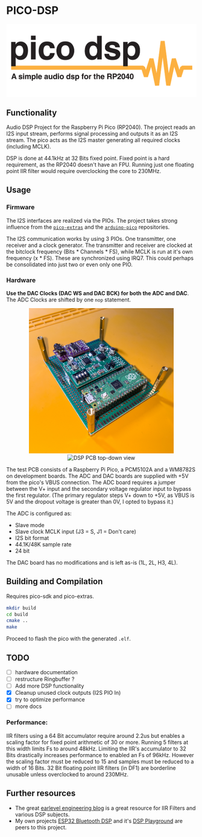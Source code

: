 # PICO-DSP

<p align="center" style="background-color: white;">
  <img src="./img/banner_800x300.png" style="max-height: 25vh;" title="pico dsp banner">
</p>

## Functionality

Audio DSP Project for the Raspberry Pi Pico (RP2040).
The project reads an I2S input stream, performs signal processing and outputs it as an I2S stream.
The pico acts as the I2S master generating all required clocks (including MCLK).

DSP is done at 44.1kHz at 32 Bits fixed point.
Fixed point is a hard requirement, as the RP2040 doesn't have an FPU.
Running just one floating point IIR filter would require overclocking the core to 230MHz.

## Usage

### Firmware

The I2S interfaces are realized via the PIOs.
The project takes strong influence from the [`pico-extras`](https://github.com/raspberrypi/pico-extras) and the [`arduino-pico`](https://github.com/earlephilhower/arduino-pico) repositories.

The I2S communication works by using 3 PIOs.
One transmitter, one receiver and a clock generator.
The transmitter and receiver are clocked at the bitclock frequency (Bits * Channels * FS), while MCLK is run at it's own frequency (x * FS).
These are synchronized using IRQ7.
This could perhaps be consolidated into just two or even only one PIO.

### Hardware

**Use the DAC Clocks (DAC WS and DAC BCK) for both the ADC and DAC**.
The ADC Clocks are shifted by one `nop` statement.

<p align="center">
  <img src="./img/DSP_IMG_angle.jpg" width="384" title="DSP PCB angled perspective">
  <br>
  <img src="./img/DSP_IMG_top.jpg" width="384" alt="DSP PCB top-down view">
</p>

The test PCB consists of a Raspberry Pi Pico, a PCM5102A and a WM8782S on development boards.
The ADC and DAC boards are supplied with +5V from the pico's VBUS connection.
The ADC board requires a jumper between the V+ input and the secondary voltage regulator input to bypass the first regulator.
(The primary regulator steps V+ down to +5V, as VBUS is 5V and the dropout voltage is greater than 0V, I opted to bypass it.)

The ADC is configured as:
- Slave mode
- Slave clock MCLK input (J3 = S, J1 = Don't care)
- I2S bit format
- 44.1K/48K sample rate
- 24 bit

The DAC board has no modifications and is left as-is (1L, 2L, H3, 4L).

## Building and Compilation

Requires pico-sdk and pico-extras.

```bash
mkdir build
cd build
cmake ..
make
```

Proceed to flash the pico with the generated `.elf`.

## TODO

- [ ] hardware documentation
- [ ] restructure Ringbuffer ?
- [ ] Add more DSP functionality
- [x] Cleanup unused clock outputs (I2S PIO In)
- [x] try to optimize performance
- [ ] more docs

### Performance:

IIR filters using a 64 Bit accumulator require around 2.2us but enables a scaling factor for fixed point arithmetic of 30 or more.
Running 5 filters at this width limits Fs to around 48kHz.
Limiting the IIR's accumulator to 32 Bits drastically increases performance to enabled an Fs of 96kHz.
However the scaling factor must be reduced to 15 and samples must be reduced to a width of 16 Bits.
32 Bit floating point IIR filters (in DF1) are borderline unusable unless overclocked to around 230MHz.

## Further resources

- The great [earlevel engineering blog](https://www.earlevel.com/main/) is a great resource for IIR Filters and various DSP subjects.
- My own projects [ESP32 Bluetooth DSP](https://github.com/playduck/esp32-bluetooth-dsp) and it's [DSP Playground](https://github.com/playduck/dsp-playground) are peers to this project.
